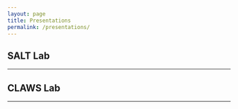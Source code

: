 ```yaml
---
layout: page
title: Presentations
permalink: /presentations/
---
```


## SALT Lab
---

## CLAWS Lab
---

